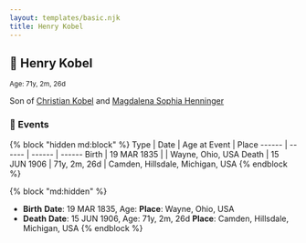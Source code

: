```yaml
---
layout: templates/basic.njk
title: Henry Kobel
---
```

## 🔵 Henry Kobel
<small>Age: 71y, 2m, 26d</small>

Son of [Christian Kobel](/people/1/17423128) and [Magdalena Sophia Henninger](/people/6/64241610)

### 📆 Events

{% block "hidden md:block" %}
Type | Date | Age at Event | Place
------ | ------ | ------ | ------
Birth | 19 MAR 1835 |  | Wayne, Ohio, USA
Death | 15 JUN 1906 | 71y, 2m, 26d | Camden, Hillsdale, Michigan, USA
{% endblock %}

{% block "md:hidden" %}
- **Birth**
**Date**: 19 MAR 1835, Age:
**Place**: Wayne, Ohio, USA
- **Death**
**Date**: 15 JUN 1906, Age: 71y, 2m, 26d
**Place**: Camden, Hillsdale, Michigan, USA
{% endblock %}
